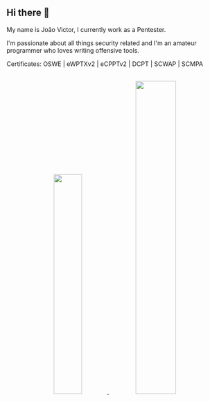 ## Hi there 👋

My name is João Victor, I currently work as a Pentester.

I'm passionate about all things security related and I'm an amateur programmer who loves writing offensive tools.

Certificates: OSWE | eWPTXv2 | eCPPTv2 | DCPT | SCWAP | SCMPA

</br>

<div align="center">
  <a href="https://github.com/joaoviictorti">
  <img width="36%" src="https://github-readme-stats.vercel.app/api/top-langs/?username=joaoviictorti&layout=compact&theme=tokyonight"/>
  <img width="43%" src="https://github-readme-stats.vercel.app/api?username=joaoviictorti&show_icons=true&theme=tokyonight"/>
</div>
